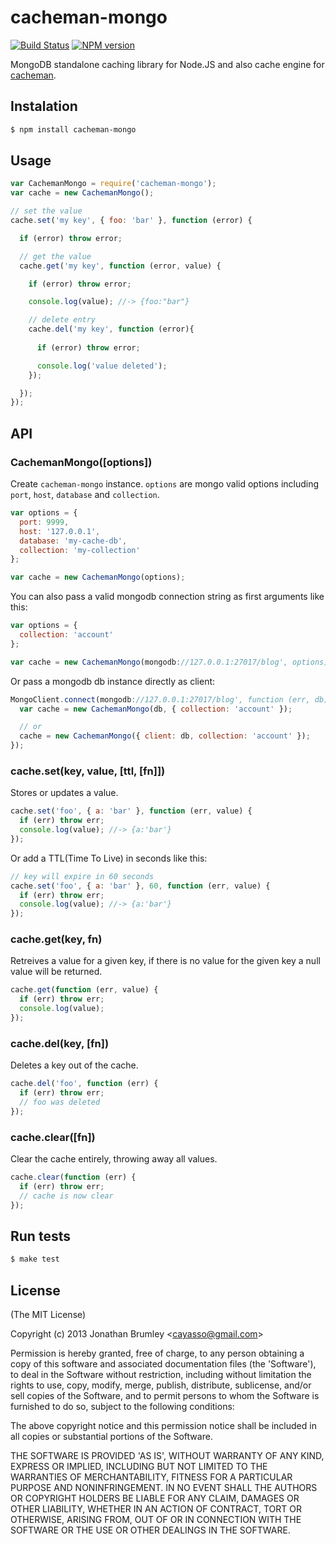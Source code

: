 # cacheman-mongo

[![Build Status](https://travis-ci.org/cayasso/cacheman-mongo.png?branch=master)](https://travis-ci.org/cayasso/cacheman-mongo)
[![NPM version](https://badge.fury.io/js/cacheman-mongo.png)](http://badge.fury.io/js/cacheman-mongo)

MongoDB standalone caching library for Node.JS and also cache engine for [cacheman](https://github.com/cayasso/cacheman).

## Instalation

``` bash
$ npm install cacheman-mongo
```

## Usage

```javascript
var CachemanMongo = require('cacheman-mongo');
var cache = new CachemanMongo();

// set the value
cache.set('my key', { foo: 'bar' }, function (error) {

  if (error) throw error;

  // get the value
  cache.get('my key', function (error, value) {

    if (error) throw error;

    console.log(value); //-> {foo:"bar"}

    // delete entry
    cache.del('my key', function (error){
      
      if (error) throw error;

      console.log('value deleted');
    });

  });
});
```

## API

### CachemanMongo([options])

Create `cacheman-mongo` instance. `options` are mongo valid options including `port`, `host`, `database` and `collection`.

```javascript
var options = { 
  port: 9999,
  host: '127.0.0.1',
  database: 'my-cache-db',
  collection: 'my-collection'
};

var cache = new CachemanMongo(options);
```

You can also pass a valid mongodb connection string as first arguments like this:

```javascript
var options = {
  collection: 'account'
};

var cache = new CachemanMongo(mongodb://127.0.0.1:27017/blog', options);
```

Or pass a mongodb db instance directly as client:

```javascript
MongoClient.connect(mongodb://127.0.0.1:27017/blog', function (err, db) {
  var cache = new CachemanMongo(db, { collection: 'account' });

  // or
  cache = new CachemanMongo({ client: db, collection: 'account' });
});


```

### cache.set(key, value, [ttl, [fn]])

Stores or updates a value.

```javascript
cache.set('foo', { a: 'bar' }, function (err, value) {
  if (err) throw err;
  console.log(value); //-> {a:'bar'}
});
```

Or add a TTL(Time To Live) in seconds like this:

```javascript
// key will expire in 60 seconds
cache.set('foo', { a: 'bar' }, 60, function (err, value) {
  if (err) throw err;
  console.log(value); //-> {a:'bar'}
});
```

### cache.get(key, fn)

Retreives a value for a given key, if there is no value for the given key a null value will be returned.

```javascript
cache.get(function (err, value) {
  if (err) throw err;
  console.log(value);
});
```

### cache.del(key, [fn])

Deletes a key out of the cache.

```javascript
cache.del('foo', function (err) {
  if (err) throw err;
  // foo was deleted
});
```

### cache.clear([fn])

Clear the cache entirely, throwing away all values.

```javascript
cache.clear(function (err) {
  if (err) throw err;
  // cache is now clear
});
```

## Run tests

``` bash
$ make test
```

## License

(The MIT License)

Copyright (c) 2013 Jonathan Brumley &lt;cayasso@gmail.com&gt;

Permission is hereby granted, free of charge, to any person obtaining
a copy of this software and associated documentation files (the
'Software'), to deal in the Software without restriction, including
without limitation the rights to use, copy, modify, merge, publish,
distribute, sublicense, and/or sell copies of the Software, and to
permit persons to whom the Software is furnished to do so, subject to
the following conditions:

The above copyright notice and this permission notice shall be
included in all copies or substantial portions of the Software.

THE SOFTWARE IS PROVIDED 'AS IS', WITHOUT WARRANTY OF ANY KIND,
EXPRESS OR IMPLIED, INCLUDING BUT NOT LIMITED TO THE WARRANTIES OF
MERCHANTABILITY, FITNESS FOR A PARTICULAR PURPOSE AND NONINFRINGEMENT.
IN NO EVENT SHALL THE AUTHORS OR COPYRIGHT HOLDERS BE LIABLE FOR ANY
CLAIM, DAMAGES OR OTHER LIABILITY, WHETHER IN AN ACTION OF CONTRACT,
TORT OR OTHERWISE, ARISING FROM, OUT OF OR IN CONNECTION WITH THE
SOFTWARE OR THE USE OR OTHER DEALINGS IN THE SOFTWARE.
